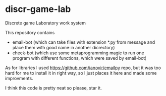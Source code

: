 # discr-game-lab
Discrete game Laboratory work system

This repository contains
  - email-bot (which can take files with extension *.py from message and place them with good name in another dicrectory)
  - check-bot (which use some metaprogramming magic to run one program with different functions, which were saved by email-bot)

As for libraries I used https://github.com/ianovir/emailpy repo, but it was too hard for me to install it in right way, so I just places it here and made some improvments.

I think this code is pretty neat so please, star it.
